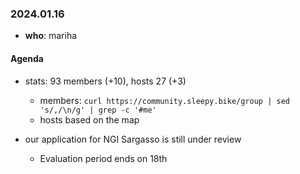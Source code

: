 ### 2024.01.16

* **who**: mariha

#### Agenda

* stats: 93 members (+10), hosts 27 (+3)
    - members: `curl https://community.sleepy.bike/group | sed 's/,/\n/g' | grep -c '#me'`
    - hosts based on the map

* our application for NGI Sargasso is still under review
    * Evaluation period ends on 18th 

